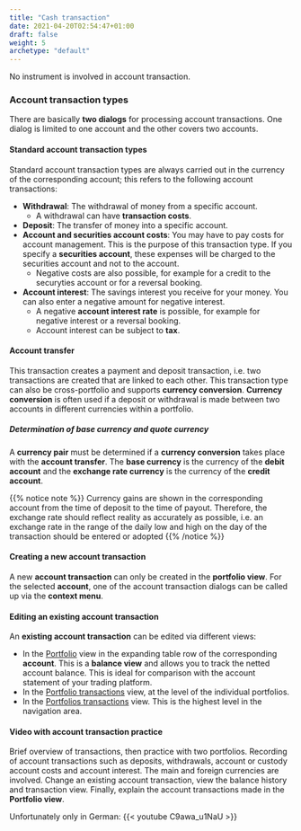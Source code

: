 ```yaml
---
title: "Cash transaction"
date: 2021-04-20T02:54:47+01:00
draft: false
weight: 5
archetype: "default"
---
```

No instrument is involved in account transaction.

### Account transaction types
There are basically **two dialogs** for processing account transactions. One dialog is limited to one account and the other covers two accounts.

#### Standard account transaction types
Standard account transaction types are always carried out in the currency of the corresponding account; this refers to the following account transactions:
- **Withdrawal**: The withdrawal of money from a specific account.
  - A withdrawal can have **transaction costs**.
- **Deposit**: The transfer of money into a specific account.
- **Account and securities account costs**: You may have to pay costs for account management. This is the purpose of this transaction type. If you specify a **securities account**, these expenses will be charged to the securities account and not to the account.
  - Negative costs are also possible, for example for a credit to the securyties account or for a reversal booking.
- **Account interest**: The savings interest you receive for your money. You can also enter a negative amount for negative interest.
  - A negative **account interest rate** is possible, for example for negative interest or a reversal booking.
  - Account interest can be subject to **tax**.

#### Account transfer
This transaction creates a payment and deposit transaction, i.e. two transactions are created that are linked to each other. This transaction type can also be cross-portfolio and supports **currency conversion**. **Currency conversion** is often used if a deposit or withdrawal is made between two accounts in different currencies within a portfolio.

##### Determination of base currency and quote currency
A **currency pair** must be determined if a **currency conversion** takes place with the **account transfer**. The **base currency** is the currency of the **debit account** and the **exchange rate currency** is the currency of the **credit account**.

{{% notice note %}}
Currency gains are shown in the corresponding account from the time of deposit to the time of payout. Therefore, the exchange rate should reflect reality as accurately as possible, i.e. an exchange rate in the range of the daily low and high on the day of the transaction should be entered or adopted 
{{% /notice %}}

#### Creating a new account transaction
A new **account transaction** can only be created in the **portfolio view**. For the selected **account**, one of the account transaction dialogs can be called up via the **context menu**.

#### Editing an existing account transaction
An **existing account transaction** can be edited via different views:
- In the [Portfolio](../../reportportfolio/portfolios/) view in the expanding table row of the corresponding **account**. This is a **balance view** and allows you to track the netted account balance. This is ideal for comparison with the account statement of your trading platform.
- In the [Portfolio transactions](../../reportportfolio/transactionlist/) view, at the level of the individual portfolios.
- In the [Portfolios transactions](../../reportportfolio/transactionlist/) view. This is the highest level in the navigation area.

#### Video with account transaction practice
Brief overview of transactions, then practice with two portfolios. Recording of account transactions such as deposits, withdrawals, account or custody account costs and account interest. The main and foreign currencies are involved. Change an existing account transaction, view the balance history and transaction view. Finally, explain the account transactions made in the **Portfolio view**.

Unfortunately only in German:
{{< youtube C9awa_u1NaU >}}

